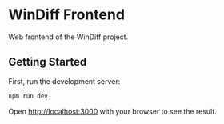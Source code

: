 # WinDiff Frontend

Web frontend of the WinDiff project.

## Getting Started

First, run the development server:

```bash
npm run dev
```

Open [http://localhost:3000](http://localhost:3000) with your browser to see the result.
